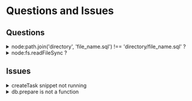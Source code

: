 # Questions and Issues

## Questions

<details >
    <summary>node:path.join('directory', 'file_name.sql') !== 'directory/file_name.sql' ?</summary>

```js
const schemaPath = join('database', 'schema.sql')
const schema = readFileSync(schemaPath, 'utf-8')
db.exec(schema)
```

</details>

<details >
  <summary>node:fs.readFileSync ?</summary>

```js
const { readFileSync } = require('node:fs')
```

  </details>


## Issues

<details>
  <summary>createTask snippet not running</summary>

```js
createTask('Eat a banana')
const tasks = db.prepare('SELECT * FROM tasks').all()
console.log(tasks)
```

### Explanation

The issue was ocurring because createTasks wasn't being initialized/imported in `db.js`, which was the file being run in the node command provided. `node database/db.js`

### Solution

Either import createTasks after db has been exported in `db.js` or change the node command to run `node model/tasks.js`.

```js
//index.js
const db = require('./database/db.js')
const { createTask } = require('./model/tasks.js')
```

</details>

<details>
  <summary>db.prepare is not a function</summary>

### Explanation

createTasks was being imported and initialized before the db creation in `db.js`. An empty object was being returned by db.

### Solution
Do one of these:
    
- Import createTasks after db has been exported in `db.js`
- Change the node command to run `node model/tasks.js`.
- Create an `index.js` file in the root folder with the following code and run `node index.js`
    
```js
//index.js
const db = require('./database/db.js')
const { createTask } = require('./model/tasks.js')
```
    
</details

<!-- TEMPLATE -->
<!--
<details>
  <summary></summary>
```js
```
</details>
-->
